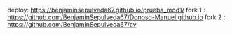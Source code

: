 deploy: https://benjaminsepulveda67.github.io/prueba_mod1/
fork 1 : https://github.com/BenjaminSepulveda67/Donoso-Manuel.github.io
fork 2 : https://github.com/BenjaminSepulveda67/cv
